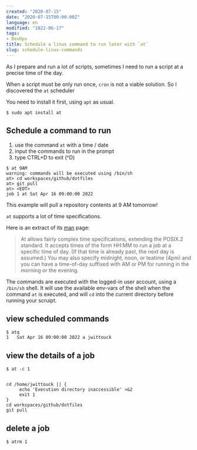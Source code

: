 ```yaml
---
created: "2020-07-15"
date: "2020-07-15T00:00:00Z"
language: en
modified: "2022-06-17"
tags:
- DevOps
title: Schedule a linux command to run later with `at`
slug: schedule-linux-commands
---
```


As I prepare and run a lot of scripts, sometimes I need to run a script at a precise time of the day.

When a script must be only run once, `cron` is not a viable solution.
So I discovered the `at` scheduler

You need to install it first, using `apt` as usual.

```shell
$ sudo apt install at
```

## Schedule a command to run

1. use the command `at` with a time / date
2. input the commands to run in the prompt
3. type CTRL+D to exit (^D)

```shell
$ at 9AM       
warning: commands will be executed using /bin/sh
at> cd workspaces/github/dotfiles
at> git pull
at> <EOT>
job 1 at Sat Apr 16 09:00:00 2022
```

This example will pull a repository contents at 9 AM tomorrow!

`at` supports a lot of time specifications.

Here is an extract of its [man](https://manpages.org/at) page:

> At  allows  fairly  complex time specifications, extending the POSIX.2 standard.  It accepts times of the form
> HH:MM to run a job at a specific time of day.  (If that time is already past, the next day is  assumed.)   You
> may  also  specify  midnight, noon, or teatime (4pm) and you can have a time-of-day suffixed with AM or PM for
> running in the morning or the evening.

The commands are executed with the logged-in user account, using a `/bin/sh` shell.
It will use the available env-vars of the shell when the command `at` is executed, and will `cd` into the current directory before running your scruipt.

## view scheduled commands

```shell
$ atq
1	Sat Apr 16 09:00:00 2022 a jwittouck
```

## view the details of a job

```shell
$ at -c 1


cd /home/jwittouck || {
	 echo 'Execution directory inaccessible' >&2
	 exit 1
}
cd workspaces/github/dotfiles
git pull

```

## delete a job

```shell
$ atrm 1
```
